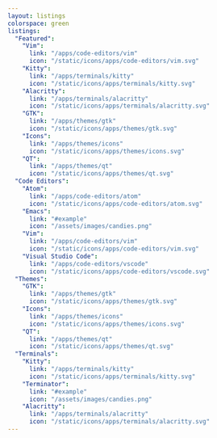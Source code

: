 ```yaml
---
layout: listings
colorspace: green
listings:
  "Featured":
    "Vim":
      link: "/apps/code-editors/vim"
      icon: "/static/icons/apps/code-editors/vim.svg"
    "Kitty":
      link: "/apps/terminals/kitty"
      icon: "/static/icons/apps/terminals/kitty.svg"
    "Alacritty":
      link: "/apps/terminals/alacritty"
      icon: "/static/icons/apps/terminals/alacritty.svg"
    "GTK":
      link: "/apps/themes/gtk"
      icon: "/static/icons/apps/themes/gtk.svg"
    "Icons":
      link: "/apps/themes/icons"
      icon: "/static/icons/apps/themes/icons.svg"
    "QT":
      link: "/apps/themes/qt"
      icon: "/static/icons/apps/themes/qt.svg"
  "Code Editors":
    "Atom":
      link: "/apps/code-editors/atom"
      icon: "/static/icons/apps/code-editors/atom.svg"
    "Emacs":
      link: "#example"
      icon: "/assets/images/candies.png"
    "Vim":
      link: "/apps/code-editors/vim"
      icon: "/static/icons/apps/code-editors/vim.svg"
    "Visual Studio Code":
      link: "/apps/code-editors/vscode"
      icon: "/static/icons/apps/code-editors/vscode.svg"
  "Themes":
    "GTK":
      link: "/apps/themes/gtk"
      icon: "/static/icons/apps/themes/gtk.svg"
    "Icons":
      link: "/apps/themes/icons"
      icon: "/static/icons/apps/themes/icons.svg"
    "QT":
      link: "/apps/themes/qt"
      icon: "/static/icons/apps/themes/qt.svg"
  "Terminals":
    "Kitty":
      link: "/apps/terminals/kitty"
      icon: "/static/icons/apps/terminals/kitty.svg"
    "Terminator":
      link: "#example"
      icon: "/assets/images/candies.png"
    "Alacritty":
      link: "/apps/terminals/alacritty"
      icon: "/static/icons/apps/terminals/alacritty.svg"
---
```

